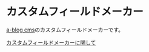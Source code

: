 カスタムフィールドメーカー
==========================
[a-blog cms](http://www.a-blogcms.jp/)のカスタムフィールドメーカーです。

[カスタムフィールドメーカーに関して](http://www.maki-o.net/memo/cfm.html)
